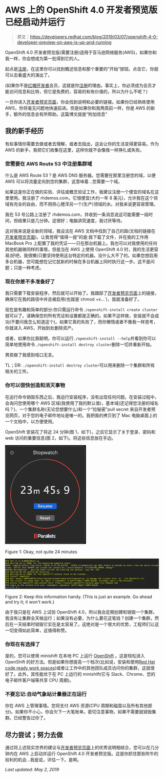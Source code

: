 # AWS 上的 OpenShift 4.0 开发者预览版已经启动并运行

> 原文：<https://developers.redhat.com/blog/2019/03/07/openshift-4-0-developer-preview-on-aws-is-up-and-running>

OpenShift 4.0 开发者预览版(需要注册)适用于亚马逊网络服务(AWS)，如果你和我一样，你会想成为第一批得到它的人。

起点是[注册](https://developers.redhat.com/download-manager/link/3867591?)，在这里你可以找到概述信息和那个重要的“开始”按钮。点击它，你就可以去看盛大的演出了。

(如果你不是[红帽开发者](https://developers.redhat.com/)会员，这就是你[注册](https://developers.redhat.com/auth/realms/rhd/protocol/openid-connect/registrations?client_id=web&redirect_uri=https%3A%2F%2Fdevelopers.redhat.com%2F%2Fconfirmation&state=76233dbe-8a82-40c4-8da1-43aafef5d311&nonce=39c0accb-3936-46ae-8e66-ea37125c47fd&response_mode=fragment&response_type=code)的理由。事实上，你必须成为会员才能访问信息和比特，但它是免费的，容易的和有价值的，所以为什么不呢？)

一旦你进入[开发者预览页面](https://developers.redhat.com/download-manager/link/3867591?)，你会找到说明和必要的链接。如果你已经熟练使用 AWS，你将毫无问题地快速前进。但是如果你和我两周前一样，你是 AWS 的新手，额外的信息会有所帮助。这篇博文就是“附加信息”

## 我的新手经历

有些事情你需要去做或者去理解，或者去指出，这会让你的生活变得更容易。作为 AWS 的新手，我把它们收集在这里，这样你就不会像我一样挣扎或失败。

### 您需要在 AWS Route 53 中注册集群域

什么是 AWS Route 53？是 AWS DNS 服务器。您需要在那里注册您的域，以便 AWS 可以将流量定向到您的集群，这意味着…您需要一个域。

如果这是你正在做的实验、评估或概念验证工作，我建议注册一个便宜的域名在这里使用。我注册了 rhdemos.com，它很便宜(大约一年 8 美元)，允许我在这个领域有完全的自由，而不用担心搅浑另一个(生产)领域的水。对我来说更容易管理。

我在 53 号公路上注册了 rhdemos.com，并收到一条消息说这可能需要一段时间，但结果只是几分钟。这很好；电脑讲究速度，我讨厌等待。

这对我来说是全新的领域，我设法在 AWS 文档中找到了自己的路(文档的链接在[开发者预览页面](https://cloud.openshift.com/clusters/install))。让我觉得“值得一提”的是:我下载了文件，并在我的工作用 MacBook Pro 上配置了我的凭证——只在那台机器上。我也可以对我使用的任何其他机器做同样的事情，但是当在 AWS 上使用 OpenShift 4.0 时，我的生活更容易(好吧，我很懒)只要坚持使用这台特定的机器。没什么大不了的。如果您想启用多台机器，您可能想在记忆犹新的时候在多台机器上同时执行这一步。这不是问题；只是一种考虑。

### 现在你差不多准备好了

我只需要下载安装程序，然后就可以开始了。我跟踪了[开发者预览页面](https://developers.redhat.com/download-manager/link/3867591?)上的链接，确保它在我的路径中并且被启用(也就是`chmod +x…`)，我就准备好了。

现在是有趣和简单的部分:你只需运行命令`./openshift-install create cluster`就可以了。请确保您的所有凭证和设置都是正确的。如果不这样做，安装就不会成功(不要问我怎么知道这个)。如果它真的失败了，而你懒惰或者不像我一样思考，你就进入 AWS，开始到处删除资产。

或者，如果你比我聪明，你可以运行`./openshift-install --help`并看到你可以简单地使用命令`./openshift-install destroy cluster`删除一切并重新开始。

男孩做了我感到哑口无言。

TL；DR: `./openshift-install destroy cluster`可以用来删除一个集群和所有相关的工件。

### 你可以很快创造和消灭事物

在运行命令销毁东西之后，我运行安装程序，没有出现任何问题。在安装过程中，会询问您使用哪个 AWS 区域(我使用了我的默认值)，基本域(还记得您注册的域名吗？)、一个集群名称(无论您想要什么)和一个“拉秘密”pull secret 来自开发者预览网页，对于您的电子邮件地址是唯一的。我把我的拷贝到了 Mac 电脑桌面上的一个文档中，以方便使用。

OpenShift 安装花了将近 24 分钟(图 1，如下)，之后它显示了关于登录、密码和 web 访问的重要信息(图 2，如下)。将这些信息放在手边。

[![OpenShift installation time](img/fec8cdc6fcabe6ca6d92932788318995.png "Screen Shot 2019-02-20 at 12.51.11 PM")](/sites/default/files/blog/2019/02/Screen-Shot-2019-02-20-at-12.51.11-PM.png)

Figure 1: Okay, not quite 24 minutes

[![Information about logging in, passwords, and web access](img/649b85eef6ec8b76dc35313c3dbcee76.png "Screen Shot 2019-02-20 at 12.51.21 PM")](/sites/default/files/blog/2019/02/Screen-Shot-2019-02-20-at-12.51.21-PM.png)

Figure 2: Keep this information handy. (This is just an example. Go ahead and try it; it won't work.)

由于我只是在 AWS 上试验 OpenShift 4.0，所以我会定期创建和销毁一个集群。我没有让集群全天候运行；如果没有必要，为什么要花这笔钱？创建一个集群，然后在一天结束时销毁它实在是太容易了。这绝对是一个很大的优势，工程师们让这一切变得如此简单，这值得称赞。

### 你现在有选择了

是的，您可以使用 minishift 在本地 PC 上运行 [OpenShift](http://openshift.com/) 。这是轻松进入 OpenShift 的好方法。但是如果你想提高一个档次(比如说，安装和使用[Red Hat code ready work spaces](https://developers.redhat.com/products/codeready-workspaces/overview))或者让工作中的其他团队成员访问你的集群，这就很好了。此外，其性能优于在 PC 上运行的 minishift(它与 Slack、Chrome、您的电子邮件客户端等共享 CPU 周期)。

### 不要忘记:自动气象站计量器正在运行

你在 AWS 上管理事情。您将支付 AWS 资源(CPU 周期和磁盘以及所有其他部分)。如果你不小心，你会欠下一大笔账单。密切注意事物，如果不需要就销毁集群。已经警告过你了。

## 尽力尝试；努力去做

通过将上述现实世界的建议与[开发者预览页面](https://developers.redhat.com/download-manager/link/3867591?)上的优秀说明相结合，您可以在几分钟内在 AWS 上启动并运行 OpenShift 4.0 开发者预览版。这是你抓住那些吹牛的权利的机会...我是说，评估一下。是啊。

*Last updated: May 2, 2019*